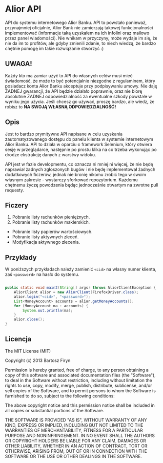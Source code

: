# Alior API

API do systemu internetowego Alior Banku. API to powstało ponieważ, przynajmniej 
oficjalnie, Alior Bank nie zamierzają takowej funkcjonalności implementować 
(informacje taką uzyskałem na ich infolini oraz mailowo przez panel wiadomości).
Nie wnikam w przyczyny, może wydaje im się, że nie da im to profitów, ale gdyby
zmienili zdanie, to niech wiedzą, że bardzo chętnie pomogę im takie rozwiązanie
stworzyć :)

## UWAGA!

Każdy kto ma zamiar użyć to API do własnych celów musi mieć świadomość, że może to
być potencjalnie niezgodne z  regulaminem, który posiadacz konta Alior Banku
akceptuje przy podpisywaniu umowy. Nie daję ŻADNEJ gwarancji, że API będzie działało
poprawnie, oraz nie biorę absolutnie ŻADNEJ odpowiedzialność za ewentualne szkody 
powstałe w wyniku jego użycia. Jeśli chcesz go używać, proszę bardzo, ale wiedz, 
że robisz to **NA SWOJĄ WŁASNĄ ODPOWIEDZIALNOŚĆ!**

## Opis

Jest to bardzo prymitywne API napisane w celu uzyskania zautomatyzowanego dostępu do 
panelu klienta w systemie internetowym Alior Banku. API to działa w oparciu o framework
Selenium, który otwiera sesję w przeglądarce, następnie po prostu klika na co trzeba
wykonując po drodze ekstrakcję danych z warstwy widoku.

API jest w fazie developmentu, co oznacza ni mniej ni więcej, że nie będę naprawiał 
żadnych zgłoszonych bugów i nie będę implementował żadnych dodatkowych ficzerów, 
jednak nie bronię nikomu zrobić tego w swoim własnym zakresie - wystarczy sforkować
repozytorium. Każdemu chętnemu życzę powodzenia będąc jednocześnie otwartym na
zwrotne pull requesty.

## Ficzery

1. Pobranie listy rachunków pieniężnych.
2. Pobranie listy rachunków maklerskich.
 * Pobranie listy papierów wartościowych.
 * Pobranie listy aktywnych zleceń.
 * Modyfikacja aktywnego zlecenia.

## Przykłady

W poniższych przykładach należy zamienić ```<cid>``` na własny numer klienta, zaś
```<password>``` na hasło do systemu.

```java

public static void main2(String[] args) throws AliorClientException {
	AliorClient alior = new AliorClient(FirefoxDriver.class);
	alior.login("<cid>", "<password>");
	List<MoneyAccount> accounts = alior.getMoneyAccounts();
	for (MoneyAccount ma : accounts) {
		System.out.println(ma);
	}
	alior.close();
}
```

## Licencja

The MIT License (MIT)

Copyright (c) 2013 Bartosz Firyn

Permission is hereby granted, free of charge, to any person obtaining a copy
of this software and associated documentation files (the "Software"), to deal
in the Software without restriction, including without limitation the rights
to use, copy, modify, merge, publish, distribute, sublicense, and/or sell
copies of the Software, and to permit persons to whom the Software is
furnished to do so, subject to the following conditions:

The above copyright notice and this permission notice shall be included in
all copies or substantial portions of the Software.

THE SOFTWARE IS PROVIDED "AS IS", WITHOUT WARRANTY OF ANY KIND, EXPRESS OR
IMPLIED, INCLUDING BUT NOT LIMITED TO THE WARRANTIES OF MERCHANTABILITY,
FITNESS FOR A PARTICULAR PURPOSE AND NONINFRINGEMENT. IN NO EVENT SHALL THE
AUTHORS OR COPYRIGHT HOLDERS BE LIABLE FOR ANY CLAIM, DAMAGES OR OTHER
LIABILITY, WHETHER IN AN ACTION OF CONTRACT, TORT OR OTHERWISE, ARISING FROM,
OUT OF OR IN CONNECTION WITH THE SOFTWARE OR THE USE OR OTHER DEALINGS IN
THE SOFTWARE.
